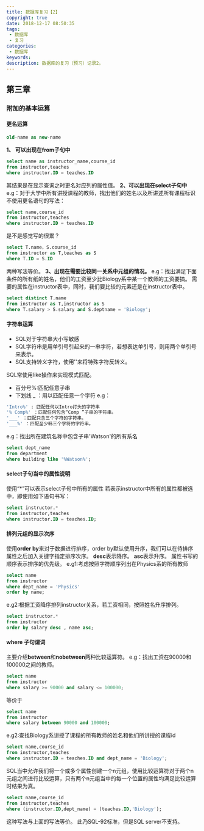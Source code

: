 ```yaml
---
title: 数据库复习【2】
copyright: true
date: 2018-12-17 08:50:35
tags:
 - 数据库
 - 复习
categories:
 - 数据库
keywords:
description: 数据库的复习（预习）记录2。
---
```


## 第三章

### 附加的基本运算

#### 更名运算
```sql
old-name as new-name
```
**1、 可以出现在from子句中**
```sql
select name as instructor_name,course_id
from instructor,teaches
where instructor.ID = teaches.ID
```
其结果是在显示查询之时更名对应列的属性值。
**2、可以出现在select子句中**
e.g：对于大学中所有讲授课程的教师，找出他们的姓名以及所讲述所有课程标识
不使用更名语句的写法：
```sql
select name,course_id
from instructor,teaches
where instructor.ID = teaches.ID
```
是不是感觉写的很累？
```sql
select T.name，S.course_id
from instructor as T,teaches as S
where T.ID = S.ID
```
两种写法等价。
**3、出现在需要比较同一关系中元组的情况。**
e.g：找出满足下面条件的所有纸的姓名，他们的工资至少比Biology系中某一个教师的工资要搞。
需要的属性在instructor表中，同时，我们要比较的元素还是在instructor表中。
```sql
select distinct T.name
from instructor as T,instructor as S
where T.salary > S.salary and S.deptname = 'Biology';
```

#### 字符串运算
+ SQL对于字符串大小写敏感
+ SQL字符串是用单引号引起来的一串字符，若想表达单引号，则用两个单引号来表示。
+ SQL支持转义字符，使用'\'来将特殊字符反转义。

SQL常使用like操作来实现模式匹配。
+   百分号%:匹配任意子串
+ 下划线 _ ：用以匹配任意一个字符
e.g：
```sql
'Intro%' : 匹配任何以Intro打头的字符串
'% Comp%' ：匹配任何包含“Comp ”子串的字符串。
'___' ：匹配只含三个字符的字符串。
'___%' ：匹配至少韩三个字符的字符串。
```
e.g：找出所在建筑名称中包含子串'Watson'的所有系名
```sql
select dept_name
from department
where building like '%Watson%';
```
#### select子句当中的属性说明
使用“\*”可以表示select子句中所有的属性
若表示instructor中所有的属性都被选中，即使用如下语句书写：
```sql
select instructor.*
from instructor,teaches
where instructor.ID = teaches.ID;
```

#### 排列元组的显示次序
使用**order by**来对于数据进行排序，order by默认使用升序，我们可以在待排序属性之后加入关键字指定排序次序。
**desc**表示降序。
**asc**表示升序。
属性书写的顺序表示排序的优先级。
e.g1:考虑按照字符顺序列出在Physics系的所有教师
```sql
select name
from instructor
where dept_name = 'Physics'
order by name;
```
e.g2:根据工资降序排列instructor关系，若工资相同，按照姓名升序排列。
```sql
select instructor.*
from instructor
order by salary desc , name asc;
```

#### where 子句谓词
主要介绍**between**和**nobetween**两种比较运算符。
e.g：找出工资在90000和100000之间的教师。
```sql
select name
from instructor
where salary >= 90000 and salary <= 100000;
```
等价于
```sql
select name
from instructor
where salary between 90000 and 100000;
```

e.g2:查找Biology系讲授了课程的所有教师的姓名和他们所讲授的课程id
```sql
select name,course_id
from instructor,teaches
where instructor.ID = teaches.ID and dept_name = 'Biology';
```
SQL当中允许我们将一个或多个属性创建一个n元组，使用比较运算符对于两个n元组之间进行比较运算，只有两个n元组当中的每一个位置的属性均满足比较运算时结果为真。
```sql
select name,course_id
from instructor,teaches
where (instructor.ID,dept_name) = (teaches.ID,'Biology');
```
这种写法与上面的写法等价。
此乃SQL-92标准，但是SQL server不支持。